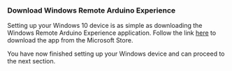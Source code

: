 <h3>Download Windows Remote Arduino Experience</h3>
<div class="row">
  <div class="col-md-6 col-sm-12 col-no-padding">
  <p>Setting up your Windows 10 device is as simple as downloading the Windows Remote Arduino Experience application.  Follow the link <a href="https://www.microsoft.com/store/apps/9nblggh2041m" target="_blank">here</a> to download the app from the Microsoft Store.</p>
  <p>You have now finished setting up your Windows device and can proceed to the next section.</p>
  </div>
</div>
